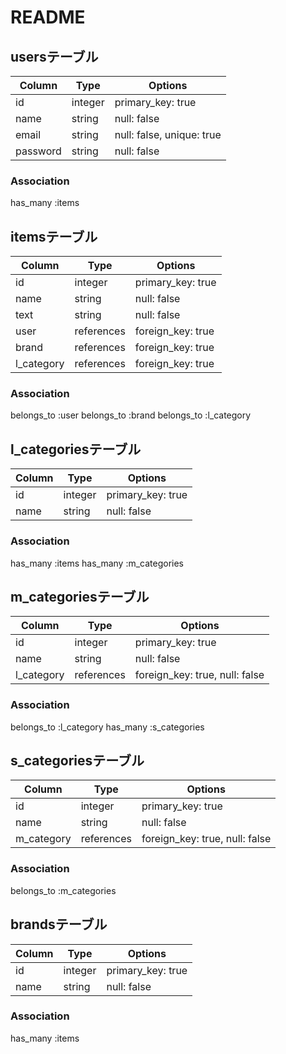# README
## usersテーブル
|Column|Type|Options|
|------|----|-------|
|id|integer|primary_key: true|
|name|string|null: false|
|email|string|null: false, unique: true|
|password|string|null: false|

### Association
has_many :items

## itemsテーブル
|Column|Type|Options|
|------|----|-------|
|id|integer|primary_key: true|
|name|string|null: false|
|text|string|null: false|
|user|references|foreign_key: true|
|brand|references|foreign_key: true|
|l_category|references|foreign_key: true|

### Association
belongs_to :user
belongs_to :brand
belongs_to :l_category

## l_categoriesテーブル
|Column|Type|Options|
|------|----|-------|
|id|integer|primary_key: true|
|name|string|null: false|

### Association
has_many :items
has_many :m_categories

## m_categoriesテーブル
|Column|Type|Options|
|------|----|-------|
|id|integer|primary_key: true|
|name|string|null: false|
|l_category|references|foreign_key: true, null: false|

### Association
belongs_to :l_category
has_many :s_categories

## s_categoriesテーブル
|Column|Type|Options|
|------|----|-------|
|id|integer|primary_key: true|
|name|string|null: false|
|m_category|references|foreign_key: true, null: false|

### Association
belongs_to :m_categories

## brandsテーブル
|Column|Type|Options|
|------|----|-------|
|id|integer|primary_key: true|
|name|string|null: false|

### Association
has_many :items
